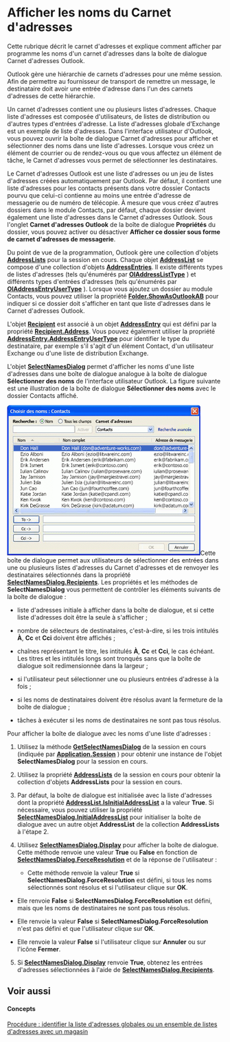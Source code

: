 
# Afficher les noms du Carnet d'adresses

Cette rubrique décrit le carnet d'adresses et explique comment afficher par programme les noms d'un carnet d'adresses dans la boîte de dialogue Carnet d'adresses Outlook.
 

Outlook gère une hiérarchie de carnets d'adresses pour une même session. Afin de permettre au fournisseur de transport de remettre un message, le destinataire doit avoir une entrée d'adresse dans l'un des carnets d'adresses de cette hiérarchie.
 

Un carnet d'adresses contient une ou plusieurs listes d'adresses. Chaque liste d'adresses est composée d'utilisateurs, de listes de distribution ou d'autres types d'entrées d'adresse. La liste d'adresses globale d'Exchange est un exemple de liste d'adresses. Dans l'interface utilisateur d'Outlook, vous pouvez ouvrir la boîte de dialogue Carnet d'adresses pour afficher et sélectionner des noms dans une liste d'adresses. Lorsque vous créez un élément de courrier ou de rendez-vous ou que vous affectez un élément de tâche, le Carnet d'adresses vous permet de sélectionner les destinataires.
 

Le Carnet d'adresses Outlook est une liste d'adresses ou un jeu de listes d'adresses créées automatiquement par Outlook. Par défaut, il contient une liste d'adresses pour les contacts présents dans votre dossier Contacts pourvu que celui-ci contienne au moins une entrée d'adresse de messagerie ou de numéro de télécopie. À mesure que vous créez d'autres dossiers dans le module Contacts, par défaut, chaque dossier devient également une liste d'adresses dans le Carnet d'adresses Outlook. Sous l'onglet  **Carnet d'adresses Outlook** de la boîte de dialogue **Propriétés** du dossier, vous pouvez activer ou désactiver **Afficher ce dossier sous forme de carnet d'adresses de messagerie**.
 
Du point de vue de la programmation, Outlook gère une collection d'objets  **[AddressLists](b8c5ce75-3030-0179-45bb-f44fe6628074.md)** pour la session en cours. Chaque objet **[AddressList](84611afe-48b1-185b-df4b-0f004e7436ff.md)** se compose d'une collection d'objets **[AddressEntries](db91b717-07c6-d1f2-c545-b766ee1f0c6b.md)**. Il existe différents types de listes d'adresses (tels qu'énumérés par **[OlAddressListType](60da59f7-8577-a91a-e4cd-7499be207b32.md)** ) et différents types d'entrées d'adresses (tels qu'énumérés par **[OlAddressEntryUserType](9f128fe4-9981-e06a-d69c-ca7cf9107fe9.md)** ). Lorsque vous ajoutez un dossier au module Contacts, vous pouvez utiliser la propriété **[Folder.ShowAsOutlookAB](bb74591b-a3ea-efbd-e7b2-f374f1974be8.md)** pour indiquer si ce dossier doit s'afficher en tant que liste d'adresses dans le Carnet d'adresses Outlook.
 
L'objet  **[Recipient](8cee4d79-ec55-52a4-710b-6456944ca86d.md)** est associé à un objet **[AddressEntry](d4a0a85e-8bab-bc56-57bc-d70c3c570c8e.md)** qui est défini par la propriété **[Recipient.Address](8e14f39a-0000-1039-bb0b-7726d7828a68.md)**. Vous pouvez également utiliser la propriété **[AddressEntry.AddressEntryUserType](082ff106-c7c8-a505-fc82-170540d851fe.md)** pour identifier le type du destinataire, par exemple s'il s'agit d'un élément Contact, d'un utilisateur Exchange ou d'une liste de distribution Exchange.
 
L'objet  **[SelectNamesDialog](1522736a-3cad-9f1c-4da9-b52a3a01731c.md)** permet d'afficher les noms d'une liste d'adresses dans une boîte de dialogue analogue à la boîte de dialogue **Sélectionner des noms** de l'interface utilisateur Outlook. La figure suivante est une illustration de la boîte de dialogue **Sélectionner des noms** avec le dossier Contacts affiché.
 

 
![](images/olSelectNamesDialog_ZA10082109.gif)Cette boîte de dialogue permet aux utilisateurs de sélectionner des entrées dans une ou plusieurs listes d'adresses du Carnet d'adresses et de renvoyer les destinataires sélectionnés dans la propriété  **[SelectNamesDialog.Recipients](8b939af1-b266-55ad-f9ad-8802ac2e0930.md)**. Les propriétés et les méthodes de **SelectNamesDialog** vous permettent de contrôler les éléments suivants de la boîte de dialogue :
 

 

- liste d'adresses initiale à afficher dans la boîte de dialogue, et si cette liste d'adresses doit être la seule à s'afficher ;
    
 
- nombre de sélecteurs de destinataires, c'est-à-dire, si les trois intitulés  **À**, **Cc** et **Cci** doivent être affichés ;
    
 
- chaînes représentant le titre, les intitulés  **À**,  **Cc** et **Cci**, le cas échéant. Les titres et les intitulés longs sont tronqués sans que la boîte de dialogue soit redimensionnée dans la largeur ;
    
 
- si l'utilisateur peut sélectionner une ou plusieurs entrées d'adresse à la fois ;
    
 
- si les noms de destinataires doivent être résolus avant la fermeture de la boîte de dialogue ;
    
 
- tâches à exécuter si les noms de destinataires ne sont pas tous résolus.
    
 

 
Pour afficher la boîte de dialogue avec les noms d'une liste d'adresses :
 

 

1. Utilisez la méthode  **[GetSelectNamesDialog](883d90e0-b3cc-e76e-cbe6-cb271e9ccb37.md)** de la session en cours (indiquée par **[Application.Session](720b2849-fe01-afb3-363c-f3bf0cd7d872.md)** ) pour obtenir une instance de l'objet **SelectNamesDialog** pour la session en cours.
    
 
2. Utilisez la propriété  **[AddressLists](68b236db-f964-6f7f-6246-e79c6ada19e9.md)** de la session en cours pour obtenir la collection d'objets **AddressLists** pour la session en cours.
    
 
3. Par défaut, la boîte de dialogue est initialisée avec la liste d'adresses dont la propriété  **[AddressList.IsInitialAddressList](cc3f1f6a-7377-6db1-2f7c-3baf9a7361db.md)** a la valeur **True**. Si nécessaire, vous pouvez utiliser la propriété  **[SelectNamesDialog.InitialAddressList](19cfe6be-e6b5-62e0-741a-b196ef7bac77.md)** pour initialiser la boîte de dialogue avec un autre objet **AddressList** de la collection **AddressLists** à l'étape 2.
    
 
4. Utilisez  **[SelectNamesDialog.Display](a689dfca-e4f7-f1c0-03a1-71e7d7e310b7.md)** pour afficher la boîte de dialogue. Cette méthode renvoie une valeur **True** ou **False** en fonction de **[SelectNamesDialog.ForceResolution](f859e464-8d06-f44c-e388-f6b6427bec1a.md)** et de la réponse de l'utilisateur :
    
      - Cette méthode renvoie la valeur  **True** si **SelectNamesDialog.ForceResolution** est défini, si tous les noms sélectionnés sont résolus et si l'utilisateur clique sur **OK**.
    
 
  - Elle renvoie  **False** si **SelectNamesDialog.ForceResolution** est défini, mais que les noms de destinataires ne sont pas tous résolus.
    
 
  - Elle renvoie la valeur  **False** si **SelectNamesDialog.ForceResolution** n'est pas défini et que l'utilisateur clique sur **OK**.
    
 
  - Elle renvoie la valeur  **False** si l'utilisateur clique sur **Annuler** ou sur l'icône **Fermer**.
    
 
5. Si  **[SelectNamesDialog.Display](a689dfca-e4f7-f1c0-03a1-71e7d7e310b7.md)** renvoie **True**, obtenez les entrées d'adresses sélectionnées à l'aide de  **[SelectNamesDialog.Recipients](8b939af1-b266-55ad-f9ad-8802ac2e0930.md)**.
    
 

 

## Voir aussi


#### Concepts


 
[Procédure : identifier la liste d'adresses globales ou un ensemble de listes d'adresses avec un magasin](2cca6dc2-883d-b8cf-cd60-98614d2fb673.md)